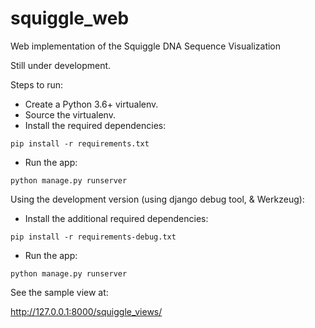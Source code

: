 # squiggle_web
Web implementation of the Squiggle DNA Sequence Visualization

Still under development.

Steps to run:

* Create a Python 3.6+ virtualenv.
* Source the virtualenv.
* Install the required dependencies:

 `pip install -r requirements.txt`
* Run the app:

`python manage.py runserver`

Using the development version (using django debug tool, & Werkzeug):
* Install the additional required dependencies:

`pip install -r requirements-debug.txt`
* Run the app:

`python manage.py runserver`

See the sample view at:

<http://127.0.0.1:8000/squiggle_views/>